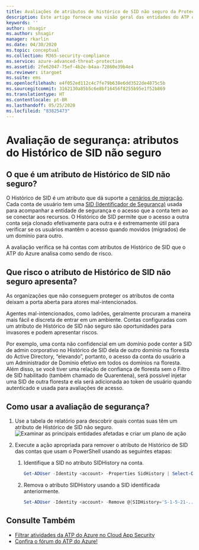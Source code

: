 ```yaml
---
title: Avaliações de atributos de histórico de SID não seguro da Proteção Avançada contra Ameaças do Azure
description: Este artigo fornece uma visão geral das entidades do ATP do Azure com um relatório de avaliação da postura de segurança de identidades de atributos do Histórico de SID não seguro.
keywords: ''
author: shsagir
ms.author: shsagir
manager: rkarlin
ms.date: 04/30/2020
ms.topic: conceptual
ms.collection: M365-security-compliance
ms.service: azure-advanced-threat-protection
ms.assetid: 2fe62047-75ef-4b2e-b4aa-72860e39b4e4
ms.reviewer: itargoet
ms.suite: ems
ms.openlocfilehash: e4f052ed112c4c7fe79b638e6dd3522de4875c5b
ms.sourcegitcommit: 3162130a85b5c6e8bf16456f8255b95e1f52b869
ms.translationtype: HT
ms.contentlocale: pt-BR
ms.lasthandoff: 05/25/2020
ms.locfileid: "83825473"
---
```

# <a name="security-assessment-unsecure-sid-history-attributes"></a>Avaliação de segurança: atributos do Histórico de SID não seguro

## <a name="what-is-an-unsecure-sid-history-attribute"></a>O que é um atributo de Histórico de SID não seguro?

O Histórico de SID é um atributo que dá suporte a [cenários de migração](/previous-versions/windows/it-pro/windows-server-2003/cc779590(v=ws.10)). Cada conta de usuário tem uma [SID (Identificador de Segurança)](/windows/win32/secauthz/security-identifiers) usada para acompanhar a entidade de segurança e o acesso que a conta tem ao se conectar aos recursos. O Histórico de SID permite que o acesso a outra conta seja clonado efetivamente para outra e é extremamente útil para verificar se os usuários mantêm o acesso quando movidos (migrados) de um domínio para outro.

A avaliação verifica se há contas com atributos de Histórico de SID que o ATP do Azure analisa como sendo de risco.

## <a name="what-risk-does-unsecure-sid-history-attribute-pose"></a>Que risco o atributo de Histórico de SID não seguro apresenta?

As organizações que não conseguem proteger os atributos de conta deixam a porta aberta para atores mal-intencionados.

Agentes mal-intencionados, como ladrões, geralmente procuram a maneira mais fácil e discreta de entrar em um ambiente. Contas configuradas com um atributo de Histórico de SID não seguro são oportunidades para invasores e podem apresentar riscos.

Por exemplo, uma conta não confidencial em um domínio pode conter a SID de admin corporativo no Histórico de SID dela de outro domínio na floresta do Active Directory, “elevando”, portanto, o acesso da conta do usuário a um Administrador de Domínio efetivo em todos os domínios na floresta. Além disso, se você tiver uma relação de confiança de floresta sem o Filtro de SID habilitado (também chamado de Quarentena), será possível injetar uma SID de outra floresta e ela será adicionada ao token de usuário quando autenticado e usada para avaliações de acesso.

## <a name="how-do-i-use-this-security-assessment"></a>Como usar a avaliação de segurança?

1. Use a tabela de relatório para descobrir quais contas suas têm um atributo de Histórico de SID não seguro.
    ![Examinar as principais entidades afetadas e criar um plano de ação](media/atp-cas-isp-unsecure-sid-history-attribute-1.png)
1. Execute a ação apropriada para remover o atributo de Histórico de SID das contas que usam o PowerShell usando as seguintes etapas:

    1. Identifique a SID no atributo SIDHistory na conta.

        ```powershell
        Get-ADUser -Identity <account> -Properties SidHistory | Select-Object -ExpandProperty SIDHistory
        ```

    2. Remova o atributo SIDHistory usando a SID identificada anteriormente.

        ```powershell
        Set-ADUser -Identity <account> -Remove @{SIDHistory='S-1-5-21-...'}
        ```

## <a name="see-also"></a>Consulte Também

- [Filtrar atividades da ATP do Azure no Cloud App Security](atp-activities-filtering-mcas.md)
- [Confira o fórum do ATP do Azure!](https://aka.ms/azureatpcommunity)
